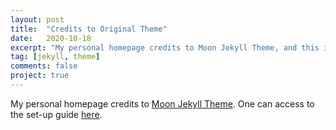 ```yaml
---
layout: post
title:  "Credits to Original Theme"
date:   2020-10-18
excerpt: "My personal homepage credits to Moon Jekyll Theme, and this is the post containing the link to the set-up guide of the original theme."
tag: [jekyll, theme]
comments: false
project: true
---
```


My personal homepage credits to [Moon Jekyll Theme](https://taylantatli.github.io/Moon/).
One can access to the set-up guide [here](https://taylantatli.github.io/Moon/moon-theme/).
